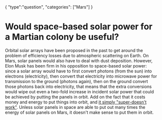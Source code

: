 {
    "type":"question",
    "categories": ["Mars"]
}

# Would space-based solar power for a Martian colony be useful?

Orbital solar arrays have been proposed in the past to get around the problem of efficiency losses due to atmospheric scattering on Earth. On Mars, solar panels would also have to deal with dust deposition. However, Elon Musk has been firm in his opposition to space-based solar power: since a solar array would have to first convert photons (from the sun) into electrons (electricity), then convert that electricity into microwave power for transmission to the ground (photons again), then on the ground convert those photons back into electricity, that means that the extra conversions would wipe out even a two-fold increase in incident solar power that could be achieved by putting the panels in orbit. Add on the fact that it costs money and energy to put things into orbit, and [it simply "super-doesn't work"](https://www.youtube.com/watch?v=gVgM2BlMczY#t=41m55s). Unless solar panels in space are able to put out many times the energy of solar panels on Mars, it doesn't make sense to put them in orbit.

